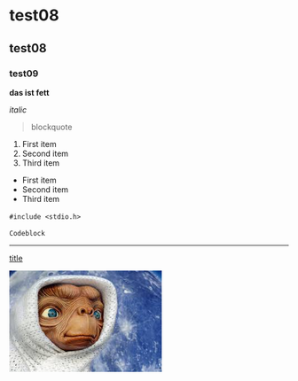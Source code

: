 # test08

## test08

### test09


**das ist fett**

*italic*

> blockquote

1. First item
2. Second item
3. Third item

- First item
- Second item
- Third item

`#include <stdio.h>`

```
Codeblock
```
---

[title](https://www.example.com)

![alt text](images.jpg)